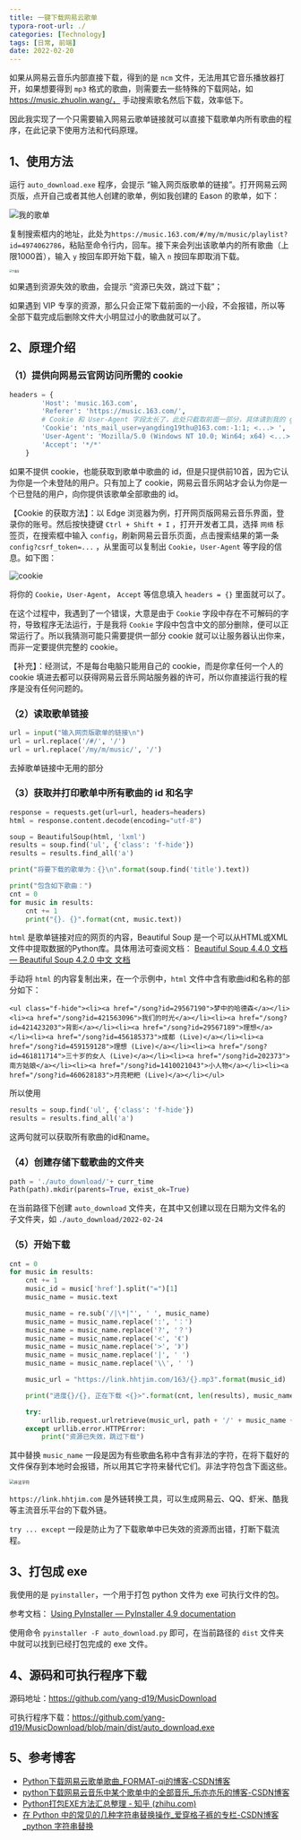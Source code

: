 ```yaml
---
title: 一键下载网易云歌单
typora-root-url: ./
categories: [Technology]
tags: [日常, 前端]
date: 2022-02-20
---
```


如果从网易云音乐内部直接下载，得到的是 `ncm` 文件，无法用其它音乐播放器打开，如果想要得到 `mp3` 格式的歌曲，则需要去一些特殊的下载网站，如 https://music.zhuolin.wang/， 手动搜索歌名然后下载，效率低下。

因此我实现了一个只需要输入网易云歌单链接就可以直接下载歌单内所有歌曲的程序，在此记录下使用方法和代码原理。

<!--more-->

## 1、使用方法

运行 `auto_download.exe` 程序，会提示 “输入网页版歌单的链接”。打开网易云网页版，点开自己或者其他人创建的歌单，例如我创建的 Eason 的歌单，如下：

![我的歌单](/一键下载网易云歌单/我的歌单.png)

复制搜索框内的地址，此处为`https://music.163.com/#/my/m/music/playlist?id=4974062786`，粘贴至命令行内，回车。接下来会列出该歌单内的所有歌曲（上限1000首），输入 `y` 按回车即开始下载，输入 `n` 按回车即取消下载。

<img src="/一键下载网易云歌单/下载前.png" alt="下载前" style="zoom:30%;" />

如果遇到资源失效的歌曲，会提示 “资源已失效，跳过下载”；

如果遇到 VIP 专享的资源，那么只会正常下载前面的一小段，不会报错，所以等全部下载完成后删除文件大小明显过小的歌曲就可以了。

## 2、原理介绍

### （1）提供向网易云官网访问所需的 cookie

```python
headers = {
        'Host': 'music.163.com',
        'Referer': 'https://music.163.com/',
        # Cookie 和 User-Agent 字段太长了，此处只截取前面一部分，具体请到我的 github 查看
        'Cookie': 'nts_mail_user=yangding19thu@163.com:-1:1; <...> ', 
        'User-Agent': 'Mozilla/5.0 (Windows NT 10.0; Win64; x64) <...> ',
        'Accept': '*/*'
    }
```

如果不提供 cookie，也能获取到歌单中歌曲的 id，但是只提供前10首，因为它认为你是一个未登陆的用户。只有加上了 cookie，网易云音乐网站才会认为你是一个已登陆的用户，向你提供该歌单全部歌曲的 id。

【Cookie 的获取方法】：以 Edge 浏览器为例，打开网页版网易云音乐界面，登录你的账号。然后按快捷键 `Ctrl + Shift + I` ，打开开发者工具，选择 `网络` 标签页，在搜索框中输入 `config`，刷新网易云音乐页面，点击搜索结果的第一条 `config?csrf_token=...` ，从里面可以复制出 `Cookie`，`User-Agent` 等字段的信息。如下图：

![cookie](/一键下载网易云歌单/cookie.png)

将你的 `Cookie`，`User-Agent`， `Accept` 等信息填入 `headers = {}` 里面就可以了。

在这个过程中，我遇到了一个错误，大意是由于 `Cookie` 字段中存在不可解码的字符，导致程序无法运行，于是我将 `Cookie` 字段中包含中文的部分删除，便可以正常运行了。所以我猜测可能只需要提供一部分 cookie 就可以让服务器认出你来，而非一定要提供完整的 cookie。

【补充】：经测试，不是每台电脑只能用自己的 cookie，而是你拿任何一个人的 cookie 填进去都可以获得网易云音乐网站服务器的许可，所以你直接运行我的程序是没有任何问题的。

### （2）读取歌单链接

```python
url = input("输入网页版歌单的链接\n")
url = url.replace('/#/', '/')
url = url.replace('/my/m/music/', '/')
```

去掉歌单链接中无用的部分

### （3）获取并打印歌单中所有歌曲的 id 和名字

```python
response = requests.get(url=url, headers=headers)
html = response.content.decode(encoding="utf-8")

soup = BeautifulSoup(html, 'lxml')
results = soup.find('ul', {'class': 'f-hide'})
results = results.find_all('a')

print("将要下载的歌单为：{}\n".format(soup.find('title').text))

print("包含如下歌曲：")
cnt = 0
for music in results:
    cnt += 1
    print("{}. {}".format(cnt, music.text))
```

`html` 是歌单链接对应的网页的内容，Beautiful Soup 是一个可以从HTML或XML文件中提取数据的Python库。具体用法可查阅文档： [Beautiful Soup 4.4.0 文档 — Beautiful Soup 4.2.0 中文 文档](https://beautifulsoup.readthedocs.io/zh_CN/v4.4.0/)

手动将 `html` 的内容复制出来，在一个示例中，`html` 文件中含有歌曲id和名称的部分如下：

```
<ul class="f-hide"><li><a href="/song?id=29567190">梦中的哈德森</a></li><li><a href="/song?id=421563096">我们的时光</a></li><li><a href="/song?id=421423203">背影</a></li><li><a href="/song?id=29567189">理想</a></li><li><a href="/song?id=456185373">成都 (Live)</a></li><li><a href="/song?id=459159128">理想 (Live)</a></li><li><a href="/song?id=461811714">三十岁的女人 (Live)</a></li><li><a href="/song?id=202373">南方姑娘</a></li><li><a href="/song?id=1410021043">小人物</a></li><li><a href="/song?id=460628183">月亮粑粑 (Live)</a></li></ul>
```

所以使用

```python
results = soup.find('ul', {'class': 'f-hide'})
results = results.find_all('a')
```

这两句就可以获取所有歌曲的id和name。

### （4）创建存储下载歌曲的文件夹

```python
path = './auto_download/'+ curr_time
Path(path).mkdir(parents=True, exist_ok=True)
```

在当前路径下创建 `auto_download` 文件夹，在其中又创建以现在日期为文件名的子文件夹，如 `./auto_download/2022-02-24`

### （5）开始下载

```python
cnt = 0
for music in results:
    cnt += 1
    music_id = music['href'].split("=")[1]
    music_name = music.text

    music_name = re.sub('/|\*|"', ' ', music_name)
    music_name = music_name.replace(':', '：')
    music_name = music_name.replace('?', '？')
    music_name = music_name.replace('<', '《')
    music_name = music_name.replace('>', '》')
    music_name = music_name.replace('|', ' ')
    music_name = music_name.replace('\\', ' ')

    music_url = "https://link.hhtjim.com/163/{}.mp3".format(music_id)

    print("进度{}/{}, 正在下载 <{}>".format(cnt, len(results), music_name))

    try:
        urllib.request.urlretrieve(music_url, path + '/' + music_name + '.mp3')
    except urllib.error.HTTPError:
        print("资源已失效，跳过下载")
```

其中替换 `music_name` 一段是因为有些歌曲名称中含有非法的字符，在将下载好的文件保存到本地时会报错，所以用其它字符来替代它们。非法字符包含下面这些。

<img src="/一键下载网易云歌单/非法字符.png" alt="非法字符" style="zoom: 50%;" />

`https://link.hhtjim.com` 是外链转换工具，可以生成网易云、QQ、虾米、酷我等主流音乐平台的下载外链。

`try ... except` 一段是防止为了下载歌单中已失效的资源而出错，打断下载流程。

## 3、打包成 exe

我使用的是 `pyinstaller`，一个用于打包 python 文件为 exe 可执行文件的包。

参考文档： [Using PyInstaller — PyInstaller 4.9 documentation](https://pyinstaller.readthedocs.io/en/stable/usage.html)

使用命令 `pyinstaller -F auto_download.py` 即可，在当前路径的 `dist` 文件夹中就可以找到已经打包完成的 exe 文件。

## 4、源码和可执行程序下载

源码地址：https://github.com/yang-d19/MusicDownload

可执行程序下载：https://github.com/yang-d19/MusicDownload/blob/main/dist/auto_download.exe

## 5、参考博客

- [Python下载网易云歌单歌曲_FORMAT-qi的博客-CSDN博客](https://blog.csdn.net/weixin_46602773/article/details/107824715)
- [python下载网易云音乐中某个歌单中的全部音乐_乐亦亦乐的博客-CSDN博客](https://blog.csdn.net/qq_41251963/article/details/95467464)
- [Python打包EXE方法汇总整理 - 知乎 (zhihu.com)](https://zhuanlan.zhihu.com/p/355304094)
- [在 Python 中的常见的几种字符串替换操作_爱穿格子裤的专栏-CSDN博客_python 字符串替换](https://blog.csdn.net/u013019701/article/details/104056898)
